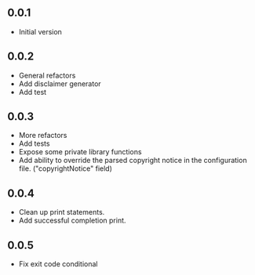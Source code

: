 ## 0.0.1

- Initial version

## 0.0.2

- General refactors
- Add disclaimer generator
- Add test

## 0.0.3

- More refactors
- Add tests
- Expose some private library functions
- Add ability to override the parsed copyright notice in the configuration file. ("copyrightNotice" field)

## 0.0.4

- Clean up print statements.
- Add successful completion print.

## 0.0.5

- Fix exit code conditional
